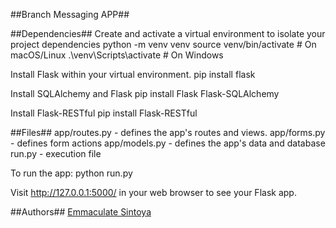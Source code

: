 ##Branch Messaging APP##

##Dependencies##
Create and activate a virtual environment to isolate your project dependencies
python -m venv venv
source venv/bin/activate  # On macOS/Linux
.\venv\Scripts\activate   # On Windows

Install Flask within your virtual environment.
pip install flask

Install SQLAlchemy and Flask
pip install Flask Flask-SQLAlchemy

Install Flask-RESTful
pip install Flask-RESTful


##Files##
app/routes.py - defines the app's routes and views.
app/forms.py - defines form actions
app/models.py - defines the app's data and database
run.py - execution file

To run the app:
python run.py

Visit http://127.0.0.1:5000/ in your web browser to see your Flask app.

##Authors##
[Emmaculate Sintoya](https://github.com/lsintoya)
